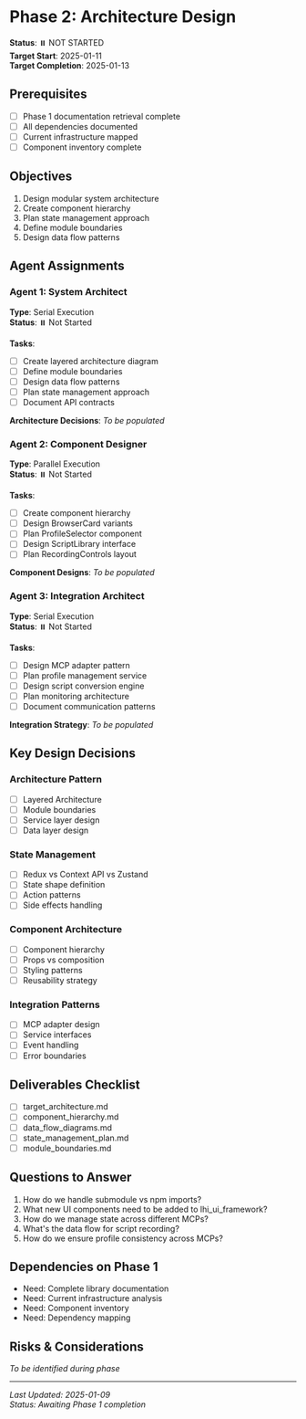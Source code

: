 # Phase 2: Architecture Design

**Status**: ⏸️ NOT STARTED  
**Target Start**: 2025-01-11  
**Target Completion**: 2025-01-13  

## Prerequisites
- [ ] Phase 1 documentation retrieval complete
- [ ] All dependencies documented
- [ ] Current infrastructure mapped
- [ ] Component inventory complete

## Objectives
1. Design modular system architecture
2. Create component hierarchy
3. Plan state management approach
4. Define module boundaries
5. Design data flow patterns

## Agent Assignments

### Agent 1: System Architect
**Type**: Serial Execution  
**Status**: ⏸️ Not Started  

**Tasks**:
- [ ] Create layered architecture diagram
- [ ] Define module boundaries
- [ ] Design data flow patterns
- [ ] Plan state management approach
- [ ] Document API contracts

**Architecture Decisions**:
*To be populated*

### Agent 2: Component Designer
**Type**: Parallel Execution  
**Status**: ⏸️ Not Started  

**Tasks**:
- [ ] Create component hierarchy
- [ ] Design BrowserCard variants
- [ ] Plan ProfileSelector component
- [ ] Design ScriptLibrary interface
- [ ] Plan RecordingControls layout

**Component Designs**:
*To be populated*

### Agent 3: Integration Architect
**Type**: Serial Execution  
**Status**: ⏸️ Not Started  

**Tasks**:
- [ ] Design MCP adapter pattern
- [ ] Plan profile management service
- [ ] Design script conversion engine
- [ ] Plan monitoring architecture
- [ ] Document communication patterns

**Integration Strategy**:
*To be populated*

## Key Design Decisions

### Architecture Pattern
- [ ] Layered Architecture
- [ ] Module boundaries
- [ ] Service layer design
- [ ] Data layer design

### State Management
- [ ] Redux vs Context API vs Zustand
- [ ] State shape definition
- [ ] Action patterns
- [ ] Side effects handling

### Component Architecture
- [ ] Component hierarchy
- [ ] Props vs composition
- [ ] Styling patterns
- [ ] Reusability strategy

### Integration Patterns
- [ ] MCP adapter design
- [ ] Service interfaces
- [ ] Event handling
- [ ] Error boundaries

## Deliverables Checklist
- [ ] target_architecture.md
- [ ] component_hierarchy.md
- [ ] data_flow_diagrams.md
- [ ] state_management_plan.md
- [ ] module_boundaries.md

## Questions to Answer
1. How do we handle submodule vs npm imports?
2. What new UI components need to be added to lhi_ui_framework?
3. How do we manage state across different MCPs?
4. What's the data flow for script recording?
5. How do we ensure profile consistency across MCPs?

## Dependencies on Phase 1
- Need: Complete library documentation
- Need: Current infrastructure analysis
- Need: Component inventory
- Need: Dependency mapping

## Risks & Considerations
*To be identified during phase*

---

*Last Updated: 2025-01-09*  
*Status: Awaiting Phase 1 completion*